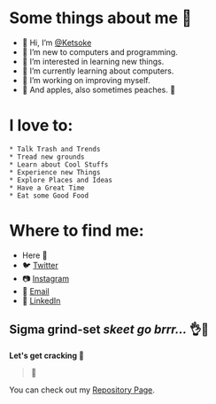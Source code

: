 # Some things about me 💖
- 👋 Hi, I’m [@Ketsoke](https://github.com/Ketsoke)
- 🌚 I’m new to computers and programming.
- 👀 I’m interested in learning new things.
- 🌱 I’m currently learning about computers.
- 🤗 I’m working on improving myself.
- 🍎 And apples, also sometimes peaches. 🍑

# I love to:
    * Talk Trash and Trends
    * Tread new grounds
    * Learn about Cool Stuffs
    * Experience new Things
    * Explore Places and Ideas
    * Have a Great Time
    * Eat some Good Food
<!--
[//]: # * Help Myself
[//]: # * Distract my Unproductive Buttcheeks
[//]: # * Procrastinate in my Wild Imagination
[//]: # * Travel to new Destinations     
[//]: # * Lust over my Fantasies
-->

# Where to find me:
  * Here  👋
  * 🐦 [Twitter](https://twitter.com/ketsoke)
  * 📷 [Instagram](https://www.instagram.com/ketsoke/)
  * 📧 [Email](mailto:subinshrestha09@outlook.com)
  * 🔗 [LinkedIn](https://www.linkedin.com/in/shrestha-subin/)

## Sigma grind-set _skeet go brrr..._  👌🤌

**Let's get cracking 💯**

> 🗿


<!---
- 💞️ I’m looking to collaborate on ...
- 📫 How to reach me ...
--->
You can check out my [Repository Page](https://github.com/Ketsoke?tab=repositories).
<!---
Ketsoke/Ketsoke is a ✨ special ✨ repository because its `README.md` (this file) appears on your GitHub profile.
You can click the Preview link to take a look at your changes.
--->
